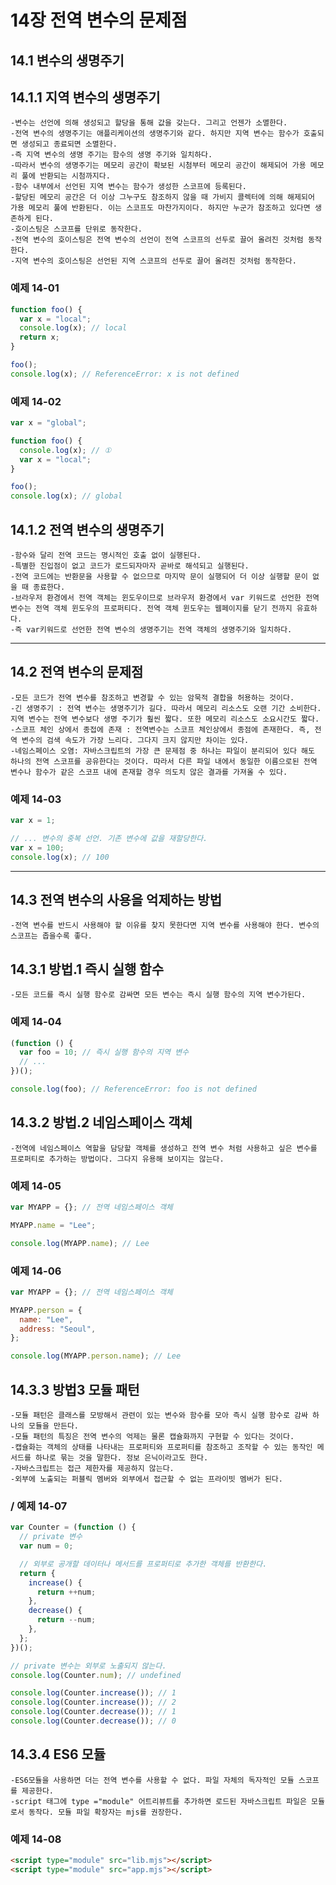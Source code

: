 # 14장 전역 변수의 문제점

## 14.1 변수의 생명주기

## 14.1.1 지역 변수의 생명주기

    -변수는 선언에 의해 생성되고 할당을 통해 값을 갖는다. 그리고 언젠가 소멸한다.
    -전역 변수의 생명주기는 애플리케이션의 생명주기와 같다. 하지만 지역 변수는 함수가 호출되면 생성되고 종료되면 소멸한다.
    -즉 지역 변수의 생명 주기는 함수의 생명 주기와 일치하다.
    -따라서 변수의 생명주기는 메모리 공간이 확보된 시첨부터 메모리 공간이 해제되어 가용 메모리 풀에 반환되는 시첨까지다.
    -함수 내부에서 선언된 지역 변수는 함수가 생성한 스코프에 등록된다.
    -할당된 메모리 공간은 더 이상 그누구도 참조하지 않을 때 가비지 콜렉터에 의해 해제되어 가용 메모리 풀에 반환된다. 이는 스코프도 마찬가지이다. 하지만 누군가 참조하고 있다면 생존하게 된다.
    -호이스팅은 스코프를 단위로 동작한다.
    -전역 변수의 호이스팅은 전역 변수의 선언이 전역 스코프의 선두로 끌어 올려진 것처럼 동작한다.
    -지역 변수의 호이스팅은 선언된 지역 스코프의 선두로 끌어 올려진 것처럼 동작한다.

### 예제 14-01

```javascript
function foo() {
  var x = "local";
  console.log(x); // local
  return x;
}

foo();
console.log(x); // ReferenceError: x is not defined
```

### 예제 14-02

```javascript
var x = "global";

function foo() {
  console.log(x); // ①
  var x = "local";
}

foo();
console.log(x); // global
```

## 14.1.2 전역 변수의 생명주기

    -함수와 달리 전역 코드는 명시적인 호출 없이 실행된다.
    -특별한 진입점이 없고 코드가 로드되자마자 곧바로 해석되고 실행된다.
    -전역 코드에는 반환문을 사용할 수 없으므로 마지막 문이 실행되어 더 이상 실행할 문이 없을 때 종료한다.
    -브라우저 환경에서 전역 객체는 윈도우이므로 브라우저 환경에서 var 키워드로 선언한 전역 변수는 전역 객체 윈도우의 프로퍼티다. 전역 객체 윈도우는 웹페이지를 닫기 전까지 유효하다.
    -즉 var키워드로 선언한 전역 변수의 생명주기는 전역 객체의 생명주기와 일치하다.

<!-- Line -->

---

## 14.2 전역 변수의 문제점

    -모든 코드가 전역 변수를 참조하고 변경할 수 있는 암묵적 결합을 허용하는 것이다.
    -긴 생명주기 : 전역 변수는 생명주기가 길다. 따라서 메모리 리소스도 오랜 기간 소비한다. 지역 변수는 전역 변수보다 생명 주기가 훨씬 짧다. 또한 메모리 리소스도 소요시간도 짧다.
    -스코프 체인 상에서 종접에 존재 : 전역변수는 스코프 체인상에서 종점에 존재한다. 즉, 전역 변수의 검색 속도가 가장 느리다. 그다지 크지 않지만 차이는 있다.
    -네임스페이스 오염: 자바스크립트의 가장 큰 문제점 중 하나는 파일이 분리되어 있다 해도 하나의 전역 스코프를 공유한다는 것이다. 따라서 다른 파일 내에서 동일한 이름으로된 전역 변수나 함수가 같은 스코프 내에 존재할 경우 의도치 않은 결과를 가져올 수 있다.

### 예제 14-03

```javascript
var x = 1;

// ... 변수의 중복 선언. 기존 변수에 값을 재할당한다.
var x = 100;
console.log(x); // 100
```

<!-- Line -->

---

## 14.3 전역 변수의 사용을 억제하는 방법

    -전역 변수를 반드시 사용해야 할 이유를 찾지 못한다면 지역 변수를 사용해야 한다. 변수의 스코프는 좁을수록 좋다.

## 14.3.1 방법.1 즉시 실행 함수

    -모든 코드를 즉시 실행 함수로 감싸면 모든 변수는 즉시 실행 함수의 지역 변수가된다.

### 예제 14-04

```javascript
(function () {
  var foo = 10; // 즉시 실행 함수의 지역 변수
  // ...
})();

console.log(foo); // ReferenceError: foo is not defined
```

## 14.3.2 방법.2 네임스페이스 객체

    -전역에 네임스페이스 역할을 담당할 객체를 생성하고 전역 변수 처럼 사용하고 싶은 변수를 프로퍼티로 추가하는 방법이다. 그다지 유용해 보이지는 않는다.

### 예제 14-05

```javascript
var MYAPP = {}; // 전역 네임스페이스 객체

MYAPP.name = "Lee";

console.log(MYAPP.name); // Lee
```

### 예제 14-06

```javascript
var MYAPP = {}; // 전역 네임스페이스 객체

MYAPP.person = {
  name: "Lee",
  address: "Seoul",
};

console.log(MYAPP.person.name); // Lee
```

## 14.3.3 방법3 모듈 패턴

    -모듈 패턴은 클래스를 모방해서 관련이 있는 변수와 함수를 모아 즉시 실행 함수로 감싸 하나의 모듈을 만든다.
    -모듈 패턴의 특징은 전역 변수의 억제는 물론 캡슐화까지 구현할 수 있다는 것이다.
    -캡슐화는 객체의 상태를 나타내는 프로퍼티와 프로퍼티를 참조하고 조작할 수 있는 동작인 메서드를 하나로 묶는 것을 말한다. 정보 은닉이라고도 한다.
    -자바스크립트는 접근 제한자를 제공하지 않는다.
    -외부에 노출되는 퍼블릭 멤버와 외부에서 접근할 수 없는 프라이빗 멤버가 된다.

### / 예제 14-07

```javascript
var Counter = (function () {
  // private 변수
  var num = 0;

  // 외부로 공개할 데이터나 메서드를 프로퍼티로 추가한 객체를 반환한다.
  return {
    increase() {
      return ++num;
    },
    decrease() {
      return --num;
    },
  };
})();

// private 변수는 외부로 노출되지 않는다.
console.log(Counter.num); // undefined

console.log(Counter.increase()); // 1
console.log(Counter.increase()); // 2
console.log(Counter.decrease()); // 1
console.log(Counter.decrease()); // 0
```

## 14.3.4 ES6 모듈

    -ES6모듈을 사용하면 더는 전역 변수를 사용할 수 없다. 파일 자체의 독자적인 모듈 스코프를 제공한다.
    -script 태그에 type ="module" 어트리뷰트를 추가하면 로드된 자바스크립트 파일은 모듈로서 동작다. 모듈 파일 확장자는 mjs를 권장한다.

### 예제 14-08

```html
<script type="module" src="lib.mjs"></script>
<script type="module" src="app.mjs"></script>
```
